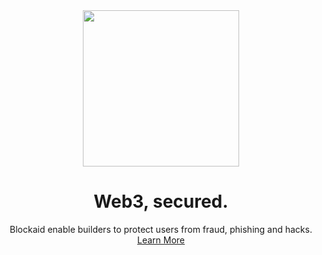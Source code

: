 <div align="center">
  <img src="https://assets-global.website-files.com/64ec731552ca9f8cc0180db8/65c4b4e27d6a9af2fa41fbfd_Frame%201000003494.svg" height="250px"/>
  <h1>Web3, secured.</h1>
  Blockaid enable builders to protect users from fraud, phishing and hacks.
  <br>
  <a href="https://www.blockaid.io/">Learn More</a>
</div>
